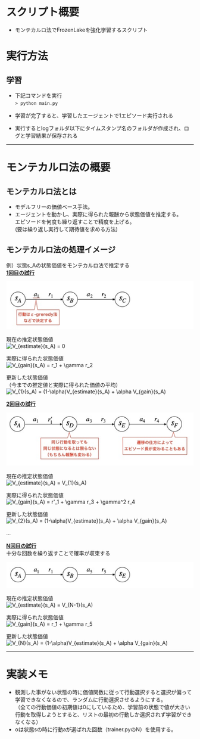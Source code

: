 # スクリプト概要
* モンテカルロ法でFrozenLakeを強化学習するスクリプト  

# 実行方法
## 学習
* 下記コマンドを実行  
`> python main.py`　　

* 学習が完了すると、学習したエージェントで1エピソード実行される  
* 実行するとlogフォルダ以下にタイムスタンプ名のフォルダが作成され、ログと学習結果が保存される

---
# モンテカルロ法の概要
## モンテカルロ法とは
* モデルフリーの価値ベース手法。  
* エージェントを動かし、実際に得られた報酬から状態価値を推定する。  
  エピソードを何度も繰り返すことで精度を上げる。  
  (要は繰り返し実行して期待値を求める方法)  

## モンテカルロ法の処理イメージ  
例）状態s_Aの状態価値をモンテカルロ法で推定する  
<b><u>1回目の試行</u></b>
<p align="left">
<img src="../docs/MonteCarlo/MonteCarlo_image1.jpg">
</p>

現在の推定状態価値  
<img src=
"https://render.githubusercontent.com/render/math?math=%5Cdisplaystyle+V_%7Bestimate%7D%28s_A%29+%3D+0%0A" 
alt="V_{estimate}(s_A) = 0
">

実際に得られた状態価値  
<img src=
"https://render.githubusercontent.com/render/math?math=%5Cdisplaystyle+V_%7Bgain%7D%28s_A%29+%3D+r_1+%2B+%5Cgamma+r_2" 
alt="V_{gain}(s_A) = r_1 + \gamma r_2">

更新した状態価値  
（今までの推定値と実際に得られた価値の平均）  
<img src=
"https://render.githubusercontent.com/render/math?math=%5Cdisplaystyle+V_%7B1%7D%28s_A%29+%3D+%281-%5Calpha%29V_%7Bestimate%7D%28s_A%29+%2B+%5Calpha+V_%7Bgain%7D%28s_A%29" 
alt="V_{1}(s_A) = (1-\alpha)V_{estimate}(s_A) + \alpha V_{gain}(s_A)">


<b><u>2回目の試行</u></b>
<p align="left">
<img src="../docs/MonteCarlo/MonteCarlo_image2.jpg">
</p>

現在の推定状態価値  
<img src=
"https://render.githubusercontent.com/render/math?math=%5Cdisplaystyle+V_%7Bestimate%7D%28s_A%29+%3D+V_%7B1%7D%28s_A%29" 
alt="V_{estimate}(s_A) = V_{1}(s_A)">

実際に得られた状態価値  
<img src=
"https://render.githubusercontent.com/render/math?math=%5Cdisplaystyle+V_%7Bgain%7D%28s_A%29+%3D+r%27_1+%2B+%5Cgamma+r_3+%2B+%5Cgamma%5E2+r_4" 
alt="V_{gain}(s_A) = r'_1 + \gamma r_3 + \gamma^2 r_4">

更新した状態価値  
<img src=
"https://render.githubusercontent.com/render/math?math=%5Cdisplaystyle+V_%7B2%7D%28s_A%29+%3D+%281-%5Calpha%29V_%7Bestimate%7D%28s_A%29+%2B+%5Calpha+V_%7Bgain%7D%28s_A%29" 
alt="V_{2}(s_A) = (1-\alpha)V_{estimate}(s_A) + \alpha V_{gain}(s_A)">


...　　


<b><u>N回目の試行</u></b>  
十分な回数を繰り返すことで確率が収束する  
<p align="left">
<img src="../docs/MonteCarlo/MonteCarlo_image3.jpg">
</p>

現在の推定状態価値  
<img src=
"https://render.githubusercontent.com/render/math?math=%5Cdisplaystyle+V_%7Bestimate%7D%28s_A%29+%3D+V_%7BN-1%7D%28s_A%29" 
alt="V_{estimate}(s_A) = V_{N-1}(s_A)">

実際に得られた状態価値  
<img src=
"https://render.githubusercontent.com/render/math?math=%5Cdisplaystyle+V_%7Bgain%7D%28s_A%29+%3D+r_1+%2B+%5Cgamma+r_5" 
alt="V_{gain}(s_A) = r_1 + \gamma r_5">

更新した状態価値  
<img src=
"https://render.githubusercontent.com/render/math?math=%5Cdisplaystyle+V_%7BN%7D%28s_A%29+%3D+%281-%5Calpha%29V_%7Bestimate%7D%28s_A%29+%2B+%5Calpha+V_%7Bgain%7D%28s_A%29" 
alt="V_{N}(s_A) = (1-\alpha)V_{estimate}(s_A) + \alpha V_{gain}(s_A)">


---
# 実装メモ  
* 観測した事がない状態の時に価値関数に従って行動選択すると選択が偏って学習できなくなるので、ランダムに行動選択させるようにする。  
（全ての行動価値の初期値は0にしているため、学習前の状態で値が大きい行動を取得しようとすると、リストの最初の行動しか選択されず学習ができなくなる）
* αは状態sの時に行動aが選ばれた回数（trainer.pyのN）を使用する。  